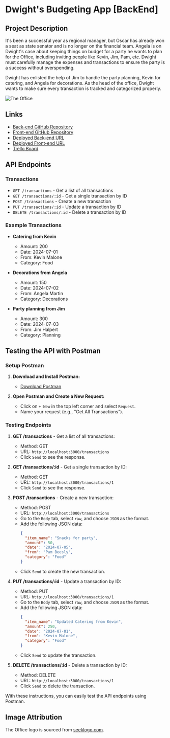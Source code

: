 # Dwight's Budgeting App [BackEnd]

## Project Description
It's been a successful year as regional manager, but Oscar has already won a seat as state senator and is no longer on the financial team. Angela is on Dwight's case about keeping things on budget for a party he wants to plan for the Office, including inviting people like Kevin, Jim, Pam, etc. Dwight must carefully manage the expenses and transactions to ensure the party is a success without overspending.

Dwight has enlisted the help of Jim to handle the party planning, Kevin for catering, and Angela for decorations. As the head of the office, Dwight wants to make sure every transaction is tracked and categorized properly.

![The Office](https://seeklogo.com/images/T/the-office-tv-show-sign-logo-D347B2D8A4-seeklogo.com.png)

## Links

- [Back-end GitHub Repository](https://github.com/CSAN7690/backend-dwights-budgeting-app)
- [Front-end GitHub Repository]()
- [Deployed Back-end URL](https://backend-dwights-budgeting-app.onrender.com)
- [Deployed Front-end URL]()
- [Trello Board](https://trello.com/b/ubHXeUNH/dwights-budgeting-app-backend)

## API Endpoints

### Transactions

- `GET /transactions` - Get a list of all transactions
- `GET /transactions/:id` - Get a single transaction by ID
- `POST /transactions` - Create a new transaction
- `PUT /transactions/:id` - Update a transaction by ID
- `DELETE /transactions/:id` - Delete a transaction by ID

### Example Transactions

- **Catering from Kevin**
  - Amount: 200
  - Date: 2024-07-01
  - From: Kevin Malone
  - Category: Food

- **Decorations from Angela**
  - Amount: 150
  - Date: 2024-07-02
  - From: Angela Martin
  - Category: Decorations

- **Party planning from Jim**
  - Amount: 300
  - Date: 2024-07-03
  - From: Jim Halpert
  - Category: Planning

## Testing the API with Postman

### Setup Postman

1. **Download and Install Postman:**
   - [Download Postman](https://www.postman.com/downloads/)

2. **Open Postman and Create a New Request:**
   - Click on `+ New` in the top left corner and select `Request`.
   - Name your request (e.g., "Get All Transactions").

### Testing Endpoints

1. **GET /transactions** - Get a list of all transactions:
   - Method: GET
   - URL: `http://localhost:3000/transactions`
   - Click `Send` to see the response.

2. **GET /transactions/:id** - Get a single transaction by ID:
   - Method: GET
   - URL: `http://localhost:3000/transactions/1`
   - Click `Send` to see the response.

3. **POST /transactions** - Create a new transaction:
   - Method: POST
   - URL: `http://localhost:3000/transactions`
   - Go to the `Body` tab, select `raw`, and choose `JSON` as the format.
   - Add the following JSON data:
     ```json
     {
       "item_name": "Snacks for party",
       "amount": 50,
       "date": "2024-07-05",
       "from": "Pam Beesly",
       "category": "Food"
     }
     ```
   - Click `Send` to create the new transaction.

4. **PUT /transactions/:id** - Update a transaction by ID:
   - Method: PUT
   - URL: `http://localhost:3000/transactions/1`
   - Go to the `Body` tab, select `raw`, and choose `JSON` as the format.
   - Add the following JSON data:
     ```json
     {
       "item_name": "Updated Catering from Kevin",
       "amount": 250,
       "date": "2024-07-01",
       "from": "Kevin Malone",
       "category": "Food"
     }
     ```
   - Click `Send` to update the transaction.

5. **DELETE /transactions/:id** - Delete a transaction by ID:
   - Method: DELETE
   - URL: `http://localhost:3000/transactions/1`
   - Click `Send` to delete the transaction.

With these instructions, you can easily test the API endpoints using Postman.

## Image Attribution
The Office logo is sourced from [seeklogo.com](https://seeklogo.com/images/T/the-office-tv-show-sign-logo-D347B2D8A4-seeklogo.com.png).
